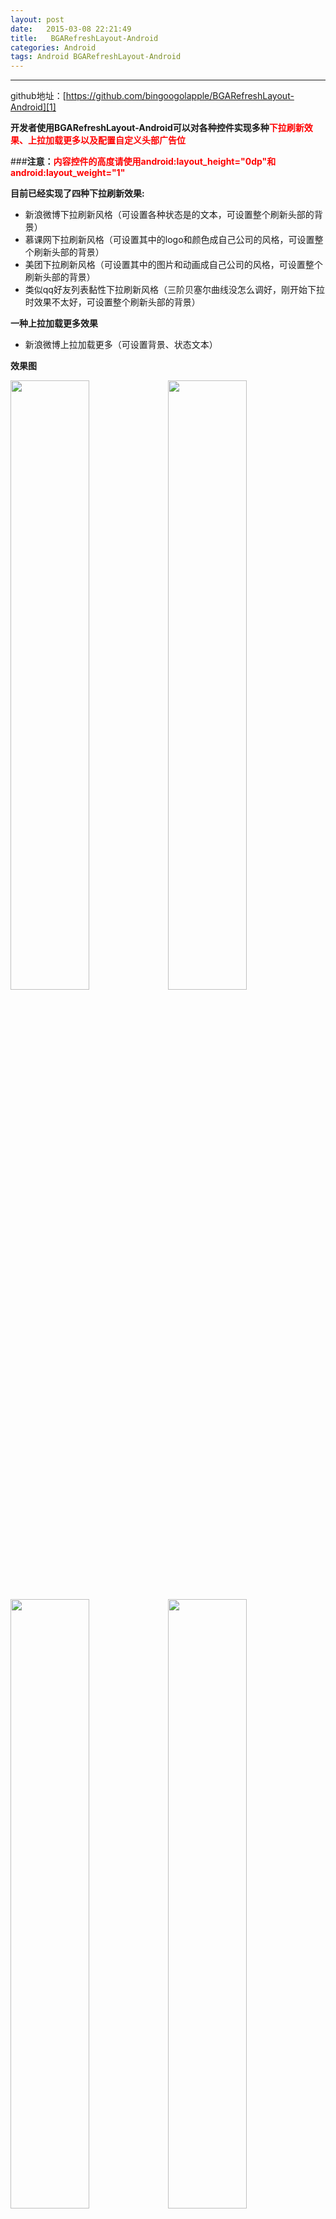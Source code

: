 ```yaml
---
layout: post
date:   2015-03-08 22:21:49
title:   BGARefreshLayout-Android  
categories: Android
tags: Android BGARefreshLayout-Android  
---
```



---
github地址：[https://github.com/bingoogolapple/BGARefreshLayout-Android][1]

**开发者使用BGARefreshLayout-Android可以对各种控件实现多种<font color="red">下拉刷新效果、上拉加载更多以及配置自定义头部广告位</font>**

###**注意：<font color="red">内容控件的高度请使用android:layout_height="0dp"和android:layout_weight="1"</font>**

**目前已经实现了四种下拉刷新效果:**



- 新浪微博下拉刷新风格（可设置各种状态是的文本，可设置整个刷新头部的背景）
- 慕课网下拉刷新风格（可设置其中的logo和颜色成自己公司的风格，可设置整个刷新头部的背景）
- 美团下拉刷新风格（可设置其中的图片和动画成自己公司的风格，可设置整个刷新头部的背景）
- 类似qq好友列表黏性下拉刷新风格（三阶贝塞尔曲线没怎么调好，刚开始下拉时效果不太好，可设置整个刷新头部的背景）


**一种上拉加载更多效果**


- 新浪微博上拉加载更多（可设置背景、状态文本）

**效果图**
<div style="clear: both;"></div>
<img src="https://camo.githubusercontent.com/912ee9a45b5ed7063bd6fe7634f8130953a7051d/687474703a2f2f37786b39646a2e636f6d312e7a302e676c622e636c6f7564646e2e636f6d2f726566726573686c61796f75742f73637265656e73686f74732f6267615f726566726573686c61796f7574312e676966" style="width:50%;float:left;"/>
<img src="https://camo.githubusercontent.com/7539fed2c320aecc0d47320586e8c2ee22a2d762/687474703a2f2f37786b39646a2e636f6d312e7a302e676c622e636c6f7564646e2e636f6d2f726566726573686c61796f75742f73637265656e73686f74732f6267615f726566726573686c61796f7574322e676966" style="width:50%;float:left; "/>
<img src="https://camo.githubusercontent.com/eb127f11ecfee22f87933e4b924b3860568b2b1e/687474703a2f2f37786b39646a2e636f6d312e7a302e676c622e636c6f7564646e2e636f6d2f726566726573686c61796f75742f73637265656e73686f74732f6267615f726566726573686c61796f7574332e676966" style="width:50%;float:left; "/>
<img src="https://camo.githubusercontent.com/1f1333545090daef157c53196f7524a7851bdf35/687474703a2f2f37786b39646a2e636f6d312e7a302e676c622e636c6f7564646e2e636f6d2f726566726573686c61796f75742f73637265656e73686f74732f6267615f726566726573686c61796f7574342e676966" style="width:50%;float:left; "/>
<div style="clear: both;"></div>

<!-- ![此处输入图片的描述][2]    ![此处输入图片的描述][3]
![此处输入图片的描述][4]       ![此处输入图片的描述][5] -->

**基本使用（针对RecyclerView，都一样，只是这里使用了这个库自带的通用适配器）**

**1. 添加Gradle依赖**
{% highlight xml %}
compile 'com.android.support:appcompat-v7:23.1.1'
compile 'com.nineoldandroids:library:2.4.0'
compile 'cn.bingoogolapple:bga-refreshlayout:1.1.3@aar'
{% endhighlight %}

**2. 在布局文件中添加BGARefreshLayout**

<font color="red">注意：内容控件的高度请使用android:layout_height="0dp"和android:layout_weight="1"</font>

我之前就是因为没注意到这个，导致上拉时footView没出现，搞了快两天才发现。。。

{% highlight xml %}
<?xml version="1.0" encoding="utf-8"?>

<cn.bingoogolapple.refreshlayout.BGARefreshLayout
    android:id="@+id/BGARefreshLayout"
    xmlns:android="http://schemas.android.com/apk/res/android"
    android:layout_width="match_parent"
    android:layout_height="match_parent"
    android:paddingLeft="10dp"
    android:paddingRight="10dp">

    <android.support.v7.widget.RecyclerView
        android:id="@+id/recyclerView"
        android:layout_width="match_parent"
        android:layout_height="match_parent"
        android:overScrollMode="never"
        />
</cn.bingoogolapple.refreshlayout.BGARefreshLayout>

{% endhighlight %}

**3.在Activity或者Fragment中配置BGARefreshLayout**

{% highlight java %}
public class TeacherFragment extends Fragment implements BGARefreshLayout.BGARefreshLayoutDelegate {
    private TeacherRecyclerViewAdapter mAdapter;
    private BGARefreshLayout mRefreshLayout;
    private RecyclerView mDataRv;

    private TeacherFragmentViewmodel mViewmodel;

    @Nullable
    @Override
    public View onCreateView(LayoutInflater inflater, @Nullable ViewGroup container, @Nullable
    Bundle savedInstanceState) {
        //这里使用了MVVM架构来写的，把逻辑操作都放到viewModel来处理了
        mViewmodel = new TeacherFragmentViewmodel(getActivity(),this);
        
        //初始化view
        View rootView = inflater.inflate(R.layout.fragment_teacher1, container, false);
        mRefreshLayout = (BGARefreshLayout) rootView.findViewById(R.id.rl_recyclerview_refresh);
        mDataRv = (RecyclerView) rootView.findViewById(R.id.rv_recyclerview_data);
        
        //设置监听
        mRefreshLayout.setDelegate(this);
        
        //创建适配器
        mAdapter = new TeacherRecyclerViewAdapter(mDataRv);

        //这里使用的是粘性下拉刷新风格，true表示开启上拉加载更多
        BGAStickinessRefreshViewHolder stickinessRefreshViewHolder = new
                BGAStickinessRefreshViewHolder(getActivity(), true);
        //粘性的颜色
        stickinessRefreshViewHolder.setStickinessColor(R.color.colorPrimary);
        //设置图标
        stickinessRefreshViewHolder.setRotateImage(R.mipmap.talkpal_logo);
        mRefreshLayout.setRefreshViewHolder(stickinessRefreshViewHolder);

        
        mDataRv.setLayoutManager(new LinearLayoutManager(getActivity()));
        mDataRv.setAdapter(mAdapter);
        
        //开始下拉刷新
         mRefreshLayout.beginRefreshing();
        return rootView;
    }

    public boolean isRefresh;
    public void setAdapter(List<TeacherBean.DataEntity> data) {
        if(isRefresh){
            //将数据添加在开头，形成一种下拉加载更多的效果
            //mAdapter.addNewDatas(data);
            mAdapter.clear();
            mAdapter.addMoreDatas(data);
        }else{
            mAdapter.addMoreDatas(data);
        }

        stopWait();
    }

    public void stopWait(){
        mRefreshLayout.endRefreshing();
        mRefreshLayout.endLoadingMore();
    }


    @Override
    public void onBGARefreshLayoutBeginRefreshing(BGARefreshLayout refreshLayout) {
        isRefresh=true;
        //加载数据
        mViewmodel.setPage(1);
        mViewmodel.loadData();
    }

    @Override
    public boolean onBGARefreshLayoutBeginLoadingMore(BGARefreshLayout refreshLayout) {
        isRefresh=false;
        mViewmodel.setPage(mViewmodel.getPage()+1);
        mViewmodel.loadData();
        // 返回true则展示footerView
        return true;
    }

}
{% endhighlight %}

**4.BGAAdapter-Android**

**特点**

- 在AdapterView和RecyclerView中通用的Adapter和ViewHolder，使AdapterView和RecyclerView适配器的使用方式基本一致。
- 使用这个适配器还能自动为列表项添加点击时的水波纹效果，炫酷！！
- 当然，recyclerView的点击事件也帮我们做了，只需要在activity中实现BGAOnRVItemClickListener即可
- 为item的孩子节点设置监听器，首先在在适配器中设置点击监听
    {% highlight java %}
    viewHolderHelper.setItemChildClickListener(R.id.tv_item_normal_delete);
    {% endhighlight %}
    然后在Activity中实现BGAOnItemChildClickListener, BGAOnItemChildLongClickListener即可


    **1. 添加Gradle依赖**
    
    {% highlight java %}
     compile 'com.android.support:appcompat-v7:23.1.1'
     compile 'cn.bingoogolapple:bga-adapter:1.0.8@aar'
    {% endhighlight %}
    
    **2. 代码**
    
    {% highlight java %}
    public class TeacherRecyclerViewAdapter extends BGARecyclerViewAdapter<TeacherBean.DataEntity> {
    public TeacherRecyclerViewAdapter(RecyclerView recyclerView) {
        super(recyclerView, R.layout.item_teacher_list);
    }
    
    /**
     * 为item的孩子节点设置监听器，并不是每一个数据列表都要为item的子控件添加事件监听器，所以在父类中采用了空实现，需要设置事件监听器时重写该方法即可
     *
     * @param viewHolderHelper
     */
    @Override
    public void setItemChildListener(BGAViewHolderHelper viewHolderHelper) {
    }

    @Override
    public void fillData(BGAViewHolderHelper viewHolderHelper, int position, TeacherBean.DataEntity model) {
        //设置文字
        viewHolderHelper.setText(R.id.tv_from, model.getFrom()).setText(R.id.tv_languages, model
                .getLanguages());
        //设置图片,facebook的加载图片框架
        String src = model.getGallery().get(0).getSrc();
        Uri uri = Uri.parse(src);
        SimpleDraweeView draweeView = viewHolderHelper.getView(R.id.iv_teacher);
        draweeView.setImageURI(uri);
    }
}
    {% endhighlight %}

就是这么简单~~
    
    
    
    

  [1]: https://github.com/bingoogolapple/BGARefreshLayout-Android
  [2]: https://camo.githubusercontent.com/912ee9a45b5ed7063bd6fe7634f8130953a7051d/687474703a2f2f37786b39646a2e636f6d312e7a302e676c622e636c6f7564646e2e636f6d2f726566726573686c61796f75742f73637265656e73686f74732f6267615f726566726573686c61796f7574312e676966
  [3]: https://camo.githubusercontent.com/7539fed2c320aecc0d47320586e8c2ee22a2d762/687474703a2f2f37786b39646a2e636f6d312e7a302e676c622e636c6f7564646e2e636f6d2f726566726573686c61796f75742f73637265656e73686f74732f6267615f726566726573686c61796f7574322e676966
  [4]: https://camo.githubusercontent.com/eb127f11ecfee22f87933e4b924b3860568b2b1e/687474703a2f2f37786b39646a2e636f6d312e7a302e676c622e636c6f7564646e2e636f6d2f726566726573686c61796f75742f73637265656e73686f74732f6267615f726566726573686c61796f7574332e676966
  [5]: https://camo.githubusercontent.com/1f1333545090daef157c53196f7524a7851bdf35/687474703a2f2f37786b39646a2e636f6d312e7a302e676c622e636c6f7564646e2e636f6d2f726566726573686c61796f75742f73637265656e73686f74732f6267615f726566726573686c61796f7574342e676966